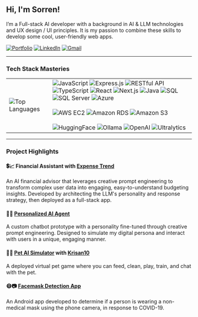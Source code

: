 ## Hi, I'm Sorren!
I’m a Full-stack AI developer with a background in AI & LLM technologies and UX design / UI principles. It is my passion to combine these skills to develop some cool, user-friendly web apps. 




[![Portfolio](https://img.shields.io/badge/Portfolio-Sorren%20Jao-pink?logo=linkedin)](https://sorrenj.github.io/)
[![LinkedIn](https://img.shields.io/badge/LinkedIn-Sorren%20Jao-blue?logo=linkedin)](https://www.linkedin.com/in/sorren-alex-jao/)
[![Gmail](https://img.shields.io/badge/Email-soalexjao%40gmail.com-red?logo=gmail)](mailto:soalexjao@gmail.com)

<hr>

### Tech Stack Masteries



<table>
  <tr>
    <td>
 <img src="https://github-readme-stats.vercel.app/api/top-langs/?username=SorrenJ&layout=compact&theme=transparent&stats_format=bytes&hide=jupyter%20notebook,shaderlab,cmake,ruby" alt="Top Languages" style="background-color: transparent; " />
    </td>
    <td>
<img src="https://img.shields.io/badge/JavaScript-F7DF1E?style=for-the-badge&logo=javascript&logoColor=black" alt="JavaScript" />
<img src="https://img.shields.io/badge/Express.js-000000?style=for-the-badge&logo=express&logoColor=white" alt="Express.js" />
<img src="https://img.shields.io/badge/RESTful%20API-009688?style=for-the-badge&logo=api&logoColor=white" alt="RESTful API" />
<img src="https://img.shields.io/badge/TypeScript-3178C6?style=for-the-badge&logo=typescript&logoColor=white" alt="TypeScript" />
<img src="https://img.shields.io/badge/React-61DAFB?style=for-the-badge&logo=react&logoColor=black" alt="React" />
<img src="https://img.shields.io/badge/Next.js-000000?style=for-the-badge&logo=nextdotjs&logoColor=white" alt="Next.js" />
<img src="https://img.shields.io/badge/Java-007396?style=for-the-badge&logo=java&logoColor=white" alt="Java" />

<img src="https://img.shields.io/badge/SQL-025E8C?style=for-the-badge&logo=database&logoColor=white" alt="SQL" />
<img src="https://img.shields.io/badge/Microsoft%20SQL-CC2927?style=for-the-badge&logo=microsoftsqlserver&logoColor=white" alt="SQL Server" />
<img src="https://img.shields.io/badge/Azure-0078D4?style=for-the-badge&logo=azure&logoColor=white" alt="Azure" />
<br><br>
<img src="https://img.shields.io/badge/Amazon%20EC2-Instance-orange?logo=amazon-aws" alt="AWS EC2" />
<img src="https://img.shields.io/badge/Amazon%20RDS-Database-orange?logo=amazon-rds" alt="Amazon RDS" />
<img src="https://img.shields.io/badge/Amazon%20S3-Storage-569A31?logo=amazons3" alt="Amazon S3" />
<br><br>
<img src="https://img.shields.io/badge/HuggingFace-FFD21E?style=for-the-badge&logo=huggingface&logoColor=black" alt="HuggingFace" />
<img src="https://img.shields.io/badge/Ollama-000000?style=for-the-badge&logo=ollama&logoColor=white" alt="Ollama" />
<img src="https://img.shields.io/badge/OpenAI-412991?style=for-the-badge&logo=openai&logoColor=white" alt="OpenAI" />
<img src="https://img.shields.io/badge/Ultralytics-Object%20Detection-00FFFF?style=for-the-badge&logo=ultralytics" alt="Ultralytics" />
    </td>
  </tr>
</table>


<hr>

### Project Highlights

#### 💲📈 Financial Assistant with [Expense Trend](https://www.expensetrend.com/) 
An AI financial advisor that leverages creative prompt engineering to transform complex user data into engaging, easy-to-understand budgeting insights. Developed by architecting the LLM's personality and response strategy, then deployed as a full-stack app.

#### 🤖👤 [Personalized AI Agent](https://github.com/SorrenJ/React-Typescript-NLP) 
A custom chatbot prototype with a personality fine-tuned through creative prompt engineering. Designed to simulate my digital persona and interact with users in a unique, engaging manner.

#### 🐶🐱 [Pet AI Simulator](https://github.com/SorrenJ/Virtual-Pet) with [Krisan10](https://github.com/Krisan10)
 A deployed virtual pet game where you can feed, clean, play, train, and chat with the pet.

#### 😷📷 [Facemask Detection App](https://sorrenj.github.io/MaskPass.html) 
An Android app developed to determine if a person is wearing a non-medical mask using the phone camera, in response to COVID-19.


